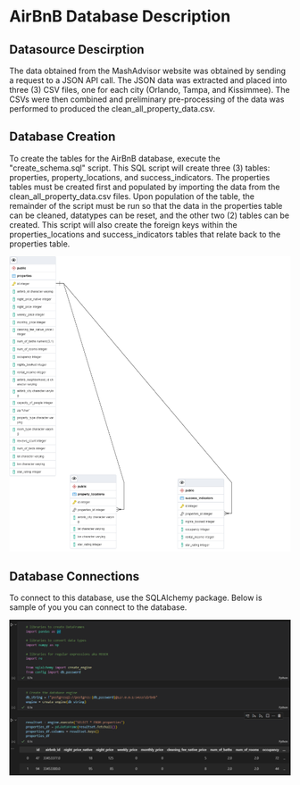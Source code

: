 # AirBnB Database Description

## Datasource Descirption
The data obtained from the MashAdvisor website was obtained by sending a request to a JSON  API call. The JSON data was extracted and placed into three (3) CSV files, one for each city (Orlando, Tampa, and Kissimmee). The CSVs were then combined and preliminary pre-processing of the data was performed to produced the clean_all_property_data.csv.

## Database Creation
To create the tables for the AirBnB database, execute the "create_schema.sql" script. This SQL script will create three (3) tables: properties, property_locations, and success_indicators. The properties tables must be created first and populated by importing the data from the clean_all_property_data.csv files. Upon population of the table, the remainder of the script must be run so that the data in the properties table can be cleaned, datatypes can be reset, and the other two (2) tables can be created. This script will also create the foreign keys within the properties_locations and success_indicators tables that relate back to the properties table. 

![AirBnb ERD](images/ERD.png)

## Database Connections
To connect to this database, use the SQLAlchemy package. Below is sample of you you can connect to the database.

![Example of SQLAlchemy Database Connection](images/database_connection.png)



